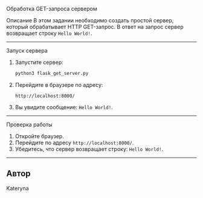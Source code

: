 
Обработка GET-запроса сервером

Описание
В этом задании необходимо создать простой сервер, который обрабатывает HTTP GET-запрос. В ответ на запрос сервер возвращает строку `Hello World!`.

---

Запуск сервера

1. Запустите сервер:
    ```bash
    python3 flask_get_server.py
    ```

2. Перейдите в браузере по адресу:
    ```
    http://localhost:8000/
    ```

3. Вы увидите сообщение: `Hello World!`.


---

Проверка работы
1. Откройте браузер.
2. Перейдите по адресу `http://localhost:8000/`.
3. Убедитесь, что сервер возвращает строку: `Hello World!`.

---

## Автор
Kateryna
